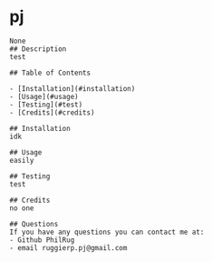 # pj
    None
    ## Description
    test
    
    ## Table of Contents
    
    - [Installation](#installation)
    - [Usage](#usage)
    - [Testing](#test)
    - [Credits](#credits)
    
    ## Installation
    idk
    
    ## Usage
    easily
    
    ## Testing
    test

    ## Credits
    no one
    
    ## Questions
    If you have any questions you can contact me at:
    - Github PhilRug
    - email ruggierp.pj@gmail.com
    